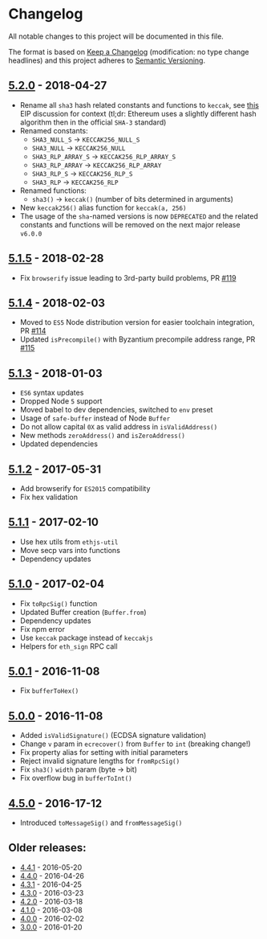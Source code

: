 # Changelog
All notable changes to this project will be documented in this file.

The format is based on [Keep a Changelog](http://keepachangelog.com/en/1.0.0/) 
(modification: no type change headlines) and this project adheres to 
[Semantic Versioning](http://semver.org/spec/v2.0.0.html).


## [5.2.0] - 2018-04-27
- Rename all ``sha3`` hash related constants and functions to ``keccak``, see
  [this](https://github.com/ethereum/EIPs/issues/59) EIP discussion for context
  (tl;dr: Ethereum uses a slightly different hash algorithm then in the official
  ``SHA-3`` standard)
- Renamed constants:
  - ``SHA3_NULL_S`` -> ``KECCAK256_NULL_S``
  - ``SHA3_NULL`` -> ``KECCAK256_NULL``
  - ``SHA3_RLP_ARRAY_S`` -> ``KECCAK256_RLP_ARRAY_S``
  - ``SHA3_RLP_ARRAY`` -> ``KECCAK256_RLP_ARRAY``
  - ``SHA3_RLP_S`` -> ``KECCAK256_RLP_S``
  - ``SHA3_RLP`` -> ``KECCAK256_RLP``
- Renamed functions:
  - ``sha3()`` -> ``keccak()`` (number of bits determined in arguments)
- New ``keccak256()`` alias function for ``keccak(a, 256)``
- The usage of the ``sha``-named versions is now ``DEPRECATED`` and the related 
  constants and functions will be removed on the next major release ``v6.0.0``

[5.2.0]: https://github.com/ethereumjs/ethereumjs-util/compare/v5.1.5...v5.2.0

## [5.1.5] - 2018-02-28
- Fix ``browserify`` issue leading to 3rd-party build problems, PR [#119](https://github.com/ethereumjs/ethereumjs-util/pull/119)

[5.1.5]: https://github.com/ethereumjs/ethereumjs-util/compare/v5.1.4...v5.1.5

## [5.1.4] - 2018-02-03
- Moved to ``ES5`` Node distribution version for easier toolchain integration, PR [#114](https://github.com/ethereumjs/ethereumjs-util/pull/114)
- Updated ``isPrecompile()`` with Byzantium precompile address range, PR [#115](https://github.com/ethereumjs/ethereumjs-util/pull/115)

[5.1.4]: https://github.com/ethereumjs/ethereumjs-util/compare/v5.1.3...v5.1.4

## [5.1.3] - 2018-01-03
- ``ES6`` syntax updates
- Dropped Node ``5`` support
- Moved babel to dev dependencies, switched to ``env`` preset
- Usage of ``safe-buffer`` instead of Node ``Buffer``
- Do not allow capital ``0X`` as valid address in ``isValidAddress()``
- New methods ``zeroAddress()`` and ``isZeroAddress()``
- Updated dependencies

[5.1.3]: https://github.com/ethereumjs/ethereumjs-util/compare/v5.1.2...v5.1.3

## [5.1.2] - 2017-05-31
- Add browserify for ``ES2015`` compatibility
- Fix hex validation

[5.1.2]: https://github.com/ethereumjs/ethereumjs-util/compare/v5.1.1...v5.1.2

## [5.1.1] - 2017-02-10
- Use hex utils from ``ethjs-util``
- Move secp vars into functions
- Dependency updates

[5.1.1]: https://github.com/ethereumjs/ethereumjs-util/compare/v5.1.0...v5.1.1

## [5.1.0] - 2017-02-04
- Fix ``toRpcSig()`` function
- Updated Buffer creation (``Buffer.from``)
- Dependency updates
- Fix npm error
- Use ``keccak`` package instead of ``keccakjs``
- Helpers for ``eth_sign`` RPC call

[5.1.0]: https://github.com/ethereumjs/ethereumjs-util/compare/v5.0.1...v5.1.0

## [5.0.1] - 2016-11-08
- Fix ``bufferToHex()``

[5.0.1]: https://github.com/ethereumjs/ethereumjs-util/compare/v5.0.0...v5.0.1

## [5.0.0] - 2016-11-08
- Added ``isValidSignature()`` (ECDSA signature validation)
- Change ``v`` param in ``ecrecover()`` from ``Buffer`` to ``int`` (breaking change!)
- Fix property alias for setting with initial parameters
- Reject invalid signature lengths for ``fromRpcSig()``
- Fix ``sha3()`` ``width`` param (byte -> bit)
- Fix overflow bug in ``bufferToInt()``

[5.0.0]: https://github.com/ethereumjs/ethereumjs-util/compare/v4.5.0...v5.0.0

## [4.5.0] - 2016-17-12
- Introduced ``toMessageSig()`` and ``fromMessageSig()``

[4.5.0]: https://github.com/ethereumjs/ethereumjs-util/compare/v4.4.1...v4.5.0

## Older releases:

- [4.4.1](https://github.com/ethereumjs/ethereumjs-util/compare/v4.4.0...v4.4.1) - 2016-05-20
- [4.4.0](https://github.com/ethereumjs/ethereumjs-util/compare/v4.3.1...v4.4.0) - 2016-04-26
- [4.3.1](https://github.com/ethereumjs/ethereumjs-util/compare/v4.3.0...v4.3.1) - 2016-04-25
- [4.3.0](https://github.com/ethereumjs/ethereumjs-util/compare/v4.2.0...v4.3.0) - 2016-03-23
- [4.2.0](https://github.com/ethereumjs/ethereumjs-util/compare/v4.1.0...v4.2.0) - 2016-03-18
- [4.1.0](https://github.com/ethereumjs/ethereumjs-util/compare/v4.0.0...v4.1.0) - 2016-03-08
- [4.0.0](https://github.com/ethereumjs/ethereumjs-util/compare/v3.0.0...v4.0.0) - 2016-02-02
- [3.0.0](https://github.com/ethereumjs/ethereumjs-util/compare/v2.0.0...v3.0.0) - 2016-01-20